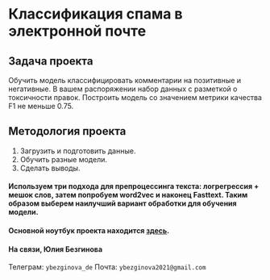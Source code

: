 # Классификация спама в электронной почте

## Задача проекта
Обучить модель классифицировать комментарии на позитивные и негативные. В вашем распоряжении набор данных с разметкой о токсичности правок. Построить модель со значением метрики качества F1 не меньше 0.75.

## Методология проекта

1. Загрузить и подготовить данные.
2. Обучить разные модели.
3. Сделать выводы.

#### Используем три подхода для препроцессинга текста: логрегрессия + мешок слов, затем попробуем word2vec и наконец Fasttext. Таким образом выберем наилучший вариант обработки для обучения модели.

#### Основной ноутбук проекта находится [здесь](https://github.com/ybezginova2016/NLP_EmailSpamClassifier/blob/main/main.ipynb).

#### На связи, Юлия Безгинова
Телеграм: ```ybezginova_de```
Почта: ```ybezginova2021@gmail.com```

